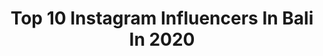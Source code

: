 ---
title: Top 10 Instagram Influencers In Bali In 2020
description: Identify the most popular Instagram accounts on inBeat.
platform: Instagram
profiles:
  - username: "engelhardtlund"
    fullname: >-
      Simone Engelhardt
    location: "Indonesia"
    followers: 3649
    engagement: 1614
    commentsToLikes: 0.040011
    avatar: "https://scontent-ams4-1.cdninstagram.com/v/t51.2885-19/s320x320/82785398_586825875382748_2742155113178071040_n.jpg?_nc_ht=scontent-ams4-1.cdninstagram.com&_nc_ohc=HQcoK-J1z5kAX_36QzP&oh=5edbb9fb1f30886b5ba61c7d475bddfa&oe=5EB7F9CB"
    verified: false
    hashtags: "#artofpoets, #beachvibes, #saltlife, #uluwatu"
  - username: "keanucampora"
    fullname: >-
      Keanu Campora
    location: "Indonesia"
    followers: 36024
    engagement: 912
    commentsToLikes: 0.074827
    avatar: "https://scontent-amt2-1.cdninstagram.com/v/t51.2885-19/s320x320/90858845_352611295675277_2593794547498614784_n.jpg?_nc_ht=scontent-amt2-1.cdninstagram.com&_nc_ohc=7k6LbNb1Uh4AX9FBB8y&oh=593fa4cc975be152566d904d7cf40e56&oe=5EB87C7D"
    verified: false
    hashtags: "#mtmahunter, #stainedwithintention"
  - username: "novitaa_nopp"
    fullname: >-
      nopp.
    location: "Indonesia"
    followers: 3224
    engagement: 2480
    commentsToLikes: 0.131645
    avatar: "https://scontent-lhr8-1.cdninstagram.com/v/t51.2885-19/s320x320/89966014_2322708174692955_1139789779538280448_n.jpg?_nc_ht=scontent-lhr8-1.cdninstagram.com&_nc_ohc=cAJUvksxsf4AX-EGUoU&oh=e60478fe55773763ab2787df64a8e838&oe=5EBBFA14"
    verified: false
    hashtags: "#bali, #coverdancekpop, #denpasar, #kpop"
  - username: "sakharova.md"
    fullname: >-
      ДИАНА | КЛИНИЧЕСКИЙ ПСИХОЛОГ
    location: "Indonesia"
    followers: 43555
    engagement: 709
    commentsToLikes: 0.067708
    avatar: "https://scontent-ams4-1.cdninstagram.com/v/t51.2885-19/s320x320/50846630_401089403797922_2625882639009054720_n.jpg?_nc_ht=scontent-ams4-1.cdninstagram.com&_nc_ohc=H7Jc0TxpC-sAX9LMl1T&oh=9af55fa3ce38ade74af229ee8473aec1&oe=5EBAE72F"
    verified: false
    hashtags: "#sakharova, #dianalyse"
  - username: "fashionbranded_store.id"
    fullname: >-
      
    location: "Indonesia"
    followers: 58099
    engagement: 651
    commentsToLikes: 0.048476
    avatar: "https://scontent-ams4-1.cdninstagram.com/v/t51.2885-19/s320x320/61956318_1229119540595412_1400517736336982016_n.jpg?_nc_ht=scontent-ams4-1.cdninstagram.com&_nc_ohc=FLsl8ytBEOkAX9Zhv1N&oh=8f780883870931e77a587311bf81ec02&oe=5E9EB5BB"
    verified: false
    hashtags: "#selebgram, #kekinian, #cantik"
  - username: "andadenayu"
    fullname: >-
      Anda Denayu
    location: "Indonesia"
    followers: 16847
    engagement: 712
    commentsToLikes: 0.064053
    avatar: "https://scontent-ams4-1.cdninstagram.com/v/t51.2885-19/s320x320/69874508_720587921783969_7764817914980466688_n.jpg?_nc_ht=scontent-ams4-1.cdninstagram.com&_nc_ohc=Np6hVF6q7JYAX-wqs_s&oh=be3f34297f6366fe813d43af262686f9&oe=5EB77B62"
    verified: false
    hashtags: "#dontpassthetrash, #oneshadeisneverenough, #uripedia, #biodermaindonesia"
  - username: "freedom_travellikekaren"
    fullname: >-
      KARENMISCHA 🛄✈️🌎
    location: "Indonesia"
    followers: 16532
    engagement: 728
    commentsToLikes: 0.105306
    avatar: "https://scontent-ams4-1.cdninstagram.com/v/t51.2885-19/s320x320/89855404_1027804140924385_1443270394852147200_n.jpg?_nc_ht=scontent-ams4-1.cdninstagram.com&_nc_ohc=b1510ADZbcAAX-Kxf2X&oh=792ad435e10072145d081bbc853976e3&oe=5EBACC61"
    verified: false
    hashtags: "#wheretogonext, #bathersbeach, #igers, #livetotravel"
  - username: "eltonandersonjr"
    fullname: >-
      Elton Anderson, Jr.
    location: "Indonesia"
    followers: 38043
    engagement: 747
    commentsToLikes: 0.046094
    avatar: "https://scontent-lhr8-1.cdninstagram.com/v/t51.2885-19/s320x320/87721242_179666509996684_1183915053766672384_n.jpg?_nc_ht=scontent-lhr8-1.cdninstagram.com&_nc_ohc=gMnusU7lH8AAX9wbdtU&oh=f5320e957ff862dc5d8d9770dfdd2ee2&oe=5EB9F286"
    verified: false
    hashtags: "#sheamoisturepartner, #takingstayfurther, #airbnb, #ad"
  - username: "todayimin"
    fullname: >-
      carolina  ✖️  portugal
    location: "Indonesia"
    followers: 21994
    engagement: 723
    commentsToLikes: 0.082258
    avatar: "https://scontent-ams4-1.cdninstagram.com/v/t51.2885-19/s320x320/69180584_1157841091214624_2121017402392051712_n.jpg?_nc_ht=scontent-ams4-1.cdninstagram.com&_nc_ohc=ggo2PgrKP4cAX9UCDub&oh=520a930e7395f1eac930e9a8e438b0a7&oe=5EBA51AE"
    verified: false
    hashtags: "#todayimin, #instagood, #travelphotography, #traveling"
  - username: "jerwahyu"
    fullname: >-
      Jerwah.
    location: "Indonesia"
    followers: 3376
    engagement: 1962
    commentsToLikes: 0.231453
    avatar: "https://scontent-amt2-1.cdninstagram.com/v/t51.2885-19/s320x320/84030970_493907744882720_5915134019246227456_n.jpg?_nc_ht=scontent-amt2-1.cdninstagram.com&_nc_ohc=RECLxo5J3G8AX9_IRui&oh=392135f5fec5738f9fe17d10cb964777&oe=5E85486F"
    verified: false
    hashtags: "#women, #awesomeearth, #artofvisuals, #diamondbeachnusapenida"
---